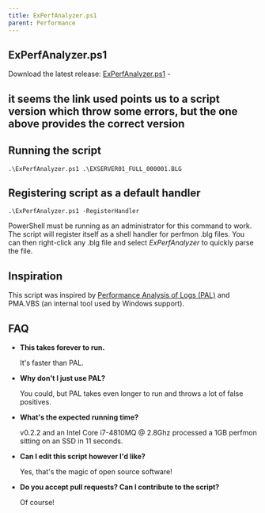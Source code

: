 ```yaml
---
title: ExPerfAnalyzer.ps1
parent: Performance
---
```


## ExPerfAnalyzer.ps1

Download the latest release: [ExPerfAnalyzer.ps1](https://github.com/microsoft/CSS-Exchange/raw/main/Performance/ExPerfAnalyzer.ps1) - 
## it seems the link  used points us to a script version which throw some errors, but the one above provides the correct version

## Running the script
    .\ExPerfAnalyzer.ps1 .\EXSERVER01_FULL_000001.BLG

## Registering script as a default handler
    .\ExPerfAnalyzer.ps1 -RegisterHandler
PowerShell must be running as an administrator for this command to work. The script will register itself as a shell handler for perfmon .blg files. You can then right-click any .blg file and select *ExPerfAnalyzer* to quickly parse the file.

## Inspiration
This script was inspired by [Performance Analysis of Logs (PAL)](https://github.com/clinthuffman/PAL) and PMA.VBS (an internal tool used by Windows support).

## FAQ
- **This takes forever to run.**

    It's faster than PAL.

- **Why don't I just use PAL?**

    You could, but PAL takes even longer to run and throws a lot of false positives.

- **What's the expected running time?**

	v0.2.2 and an Intel Core i7-4810MQ @ 2.8Ghz processed a 1GB perfmon sitting on an SSD in 11 seconds.

- **Can I edit this script however I'd like?**

    Yes, that's the magic of open source software!

- **Do you accept pull requests? Can I contribute to the script?**

    Of course!
